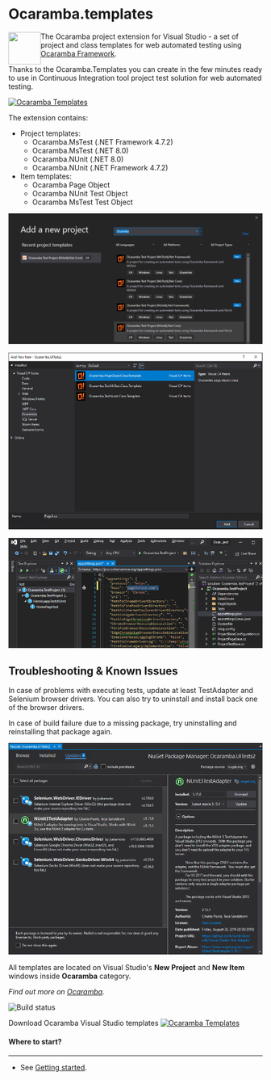 # Ocaramba.templates
<img align="left" src="objectivity_logo.ico" width="64" height="64">

The Ocaramba project extension for Visual Studio - a set of project and class templates for web automated testing using [Ocaramba Framework](https://github.com/ObjectivityLtd/Ocaramba).

Thanks to the Ocaramba.Templates you can create in the few minutes ready to use in Continuous Integration tool project test solution for web automated testing. 

[![Ocaramba Templates](https://img.shields.io/badge/get-Ocaramba_Templates-green.svg?color=4BC21F)](https://marketplace.visualstudio.com/items?itemName=Ocaramba.Ocaramba1)

The extension contains:

- Project templates:
  - Ocaramba.MsTest (.NET Framework 4.7.2)
  - Ocaramba.MsTest (.NET 8.0)
  - Ocaramba.NUnit (.NET 8.0)
  - Ocaramba.NUnit (.NET Framework 4.7.2)
- Item templates:
  - Ocaramba Page Object
  - Ocaramba NUnit Test Object
  - Ocaramba MsTest Test Object


![Add New Project window](images/new-project.png)

![Add New Item window](images/new-item.png)

![Project](images/project.png)

## Troubleshooting & Known Issues
In case of problems with executing tests, update at least TestAdapter and Selenium browser drivers.
You can also try to uninstall and install back one of the browser drivers.

In case of build failure due to a missing package, try uninstalling and reinstalling that package again.
 
 
![Update](images/Update.png)

All templates are located on Visual Studio's **New Project** and **New Item** windows inside **Ocaramba** category.

*Find out more on [Ocaramba](https://github.com/ObjectivityLtd/Ocaramba).*

![Build status](https://github.com/Accenture/Ocaramba/actions/workflows/github-actions.yml/badge.svg)

Download Ocaramba Visual Studio templates [![Ocaramba Templates](https://img.shields.io/badge/get-Ocaramba_Templates-green.svg?color=4BC21F)](https://marketplace.visualstudio.com/items?itemName=Ocaramba.Ocaramba1)

#### Where to start?
-------------
- See [Getting started](https://github.com/ObjectivityLtd/Ocaramba/wiki/Getting%20started).
